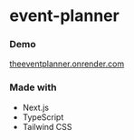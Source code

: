 # event-planner

### Demo
[theeventplanner.onrender.com](https://theeventplanner.onrender.com/)

### Made with
* Next.js
* TypeScript
* Tailwind CSS
